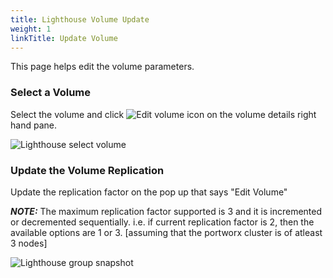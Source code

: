 ```yaml
---
title: Lighthouse Volume Update
weight: 1
linkTitle: Update Volume
---
```


This page helps edit the volume parameters.

### Select a Volume


Select the volume and click ![Edit volume icon](https://docs.portworx.com/images/lh-new-edit-icon.png) on the volume details right hand pane.

![Lighthouse select volume](https://docs.portworx.com/images/lighthouse-new-volume-update-1.png)

### Update the Volume Replication

Update the replication factor on the pop up that says "Edit Volume"

***NOTE:*** The maximum replication factor supported is 3 and it is incremented or decremented sequentially. i.e. if current replication factor is 2, then the available options are 1 or 3. [assuming that the portworx cluster is of atleast 3 nodes]

![Lighthouse group snapshot](https://docs.portworx.com/images/lighthouse-new-volume-update-2.png)
